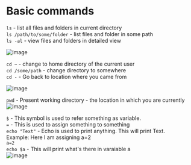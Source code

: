 # Basic commands
`ls` - list all files and folders in current directory <br>
`ls /path/to/some/folder` - list files and folder in some path <br>
`ls -al` - view files and folders in detailed view <br>

![image](https://user-images.githubusercontent.com/34798214/201684879-533ced57-e10c-4ca5-8183-2b7729ddb554.png)



`cd ~` - change to home directory of the current user <br>
`cd /some/path` - change directory to somewhere <br>
`cd -` - Go back to location where you came from <br>

![image](https://user-images.githubusercontent.com/34798214/201685114-f77690b7-3d44-4246-b8ec-59ce85d89660.png)



`pwd` - Present working directory - the location in which you are currently <br>
![image](https://user-images.githubusercontent.com/34798214/201685210-8d203bef-b744-416f-9112-313a38681d92.png)

`$` - This symbol is used to refer something as variable. <br>
`=` - This is used to assign something to something <br>
`echo "Text"` - Echo is used to print anything. This will print Text. <br>
Example: Here I am assigning a=2 <br>
`a=2` <br>
`echo $a` - This will print what's there in varaiable a <br>
![image](https://user-images.githubusercontent.com/34798214/201976291-316fb273-31ef-4b14-8729-6d8c7b7445cc.png)
